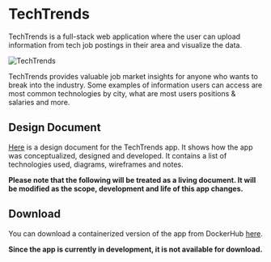 # TechTrends
TechTrends is a full-stack web application where the user can upload information from tech job postings in their area and visualize the data.

![TechTrends](<https://github.com/aiden-janey/aiden-janey.github.io/blob/main/Tech%20(1).png>)

TechTrends provides valuable job market insights for anyone who wants to break into the industry. Some examples of information users can access are most common technologies by city, what are most users positions & salaries and more.

## Design Document

[Here]() is a design document for the TechTrends app. It shows how the app was conceptualized, designed and developed. It contains a list of technologies used, diagrams, wireframes and notes.

**Please note that the following will be treated as a living document. It will be modified as the scope, development and life of this app changes.**

## Download

You can download a containerized version of the app from DockerHub [here]().

**Since the app is currently in development, it is not available for download.**
